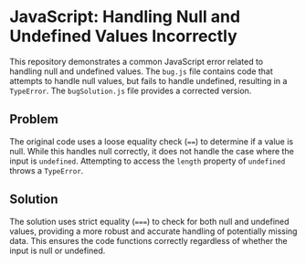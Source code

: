 # JavaScript: Handling Null and Undefined Values Incorrectly

This repository demonstrates a common JavaScript error related to handling null and undefined values. The `bug.js` file contains code that attempts to handle null values, but fails to handle undefined, resulting in a `TypeError`.  The `bugSolution.js` file provides a corrected version.

## Problem
The original code uses a loose equality check (`==`) to determine if a value is null. While this handles null correctly, it does not handle the case where the input is `undefined`. Attempting to access the `length` property of `undefined` throws a `TypeError`.

## Solution
The solution uses strict equality (`===`) to check for both null and undefined values, providing a more robust and accurate handling of potentially missing data.  This ensures the code functions correctly regardless of whether the input is null or undefined.